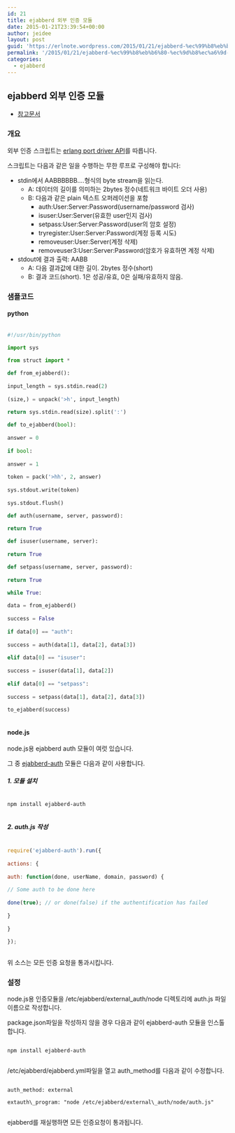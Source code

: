 ```yaml
---
id: 21
title: ejabberd 외부 인증 모듈
date: 2015-01-21T23:39:54+00:00
author: jeidee
layout: post
guid: 'https://erlnote.wordpress.com/2015/01/21/ejabberd-%ec%99%b8%eb%b6%80-%ec%9d%b8%ec%a6%9d-%eb%aa%a8%eb%93%88/'
permalink: '/2015/01/21/ejabberd-%ec%99%b8%eb%b6%80-%ec%9d%b8%ec%a6%9d-%eb%aa%a8%eb%93%88/'
categories:
  - ejabberd
---
```

## ejabberd 외부 인증 모듈

  * [참고문서](https://www.ejabberd.im/files/doc/dev.html#htoc9)

### 개요

외부 인증 스크립트는 [erlang port driver API](http://www.erlang.org/doc/tutorial/c_portdriver.html)를 따릅니다.

스크립트는 다음과 같은 일을 수행하는 무한 루프로 구성해야 합니다:

  * stdin에서 AABBBBBB&#8230;.형식의 byte stream을 읽는다. 
      * A: 데이터의 길이를 의미하는 2bytes 정수(네트워크 바이트 오더 사용)
      * B: 다음과 같은 plain 텍스트 오퍼레이션을 포함 
          * auth:User:Server:Password(username/password 검사)
          * isuser:User:Server(유효한 user인지 검사)
          * setpass:User:Server:Password(user의 암호 설정)
          * tryregister:User:Server:Password(계정 등록 시도)
          * removeuser:User:Server(계정 삭제)
          * removeuser3:User:Server:Password(암호가 유효하면 계정 삭제)
  * stdout에 결과 출력: AABB 
      * A: 다음 결과값에 대한 길이. 2bytes 정수(short)
      * B: 결과 코드(short). 1은 성공/유효, 0은 실패/유효하지 않음.

### 샘플코드

#### python

```python
      
#!/usr/bin/python

import sys
      
from struct import *

def from_ejabberd():
          
input_length = sys.stdin.read(2)
          
(size,) = unpack('>h', input_length)
          
return sys.stdin.read(size).split(':')

def to_ejabberd(bool):
          
answer = 0
          
if bool:
              
answer = 1
          
token = pack('>hh', 2, answer)
          
sys.stdout.write(token)
          
sys.stdout.flush()

def auth(username, server, password):
          
return True

def isuser(username, server):
          
return True

def setpass(username, server, password):
          
return True

while True:
          
data = from_ejabberd()
          
success = False
          
if data[0] == "auth":
              
success = auth(data[1], data[2], data[3])
          
elif data[0] == "isuser":
              
success = isuser(data[1], data[2])
          
elif data[0] == "setpass":
              
success = setpass(data[1], data[2], data[3])
          
to_ejabberd(success)
  
```

#### node.js

node.js용 ejabberd auth 모듈이 여럿 있습니다.
  
그 중 [ejabberd-auth](https://github.com/derWhity/node-ejabberd-auth) 모듈은 다음과 같이 사용합니다.

##### 1. 모듈 설치

```
      
npm install ejabberd-auth
  
```

##### 2. auth.js 작성

```javascript
      
require('ejabberd-auth').run({
          
actions: {
              
auth: function(done, userName, domain, password) {
                  
// Some auth to be done here
                  
done(true); // or done(false) if the authentification has failed
              
}
          
}
      
});
  
```

위 소스는 모든 인증 요청을 통과시킵니다.

### 설정

node.js용 인증모듈을 /etc/ejabberd/external_auth/node 디렉토리에 auth.js 파일이름으로 작성합니다.
  
package.json파일을 작성하지 않을 경우 다음과 같이 ejabberd-auth 모듈을 인스톨합니다.

```
      
npm install ejabberd-auth
  
```

/etc/ejabberd/ejabberd.yml파일을 열고 auth_method를 다음과 같이 수정합니다.

```
      
auth_method: external
      
extauth\_program: "node /etc/ejabberd/external\_auth/node/auth.js"
  
```

ejabberd를 재실행하면 모든 인증요청이 통과됩니다.